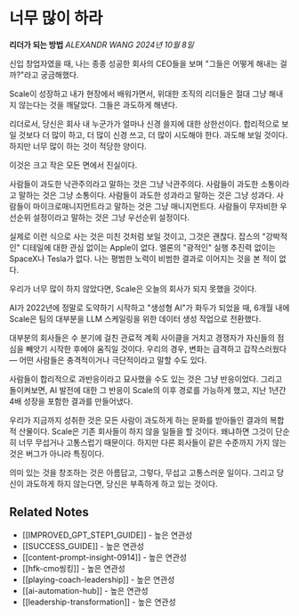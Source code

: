 # 너무 많이 하라
**리더가 되는 방법**
*ALEXANDR WANG*
*2024년 10월 8일*

신입 창업자였을 때, 나는 종종 성공한 회사의 CEO들을 보며 "그들은 어떻게 해내는 걸까?"라고 궁금해했다.

Scale이 성장하고 내가 현장에서 배워가면서, 위대한 조직의 리더들은 절대 그냥 해내지 않는다는 것을 깨달았다. 그들은 과도하게 해낸다.

리더로서, 당신은 회사 내 누군가가 얼마나 신경 쓸지에 대한 상한선이다. 합리적으로 보일 것보다 더 많이 하고, 더 많이 신경 쓰고, 더 많이 시도해야 한다. 과도해 보일 것이다. 하지만 너무 많이 하는 것이 적당한 양이다.

이것은 크고 작은 모든 면에서 진실이다.

사람들이 과도한 낙관주의라고 말하는 것은 그냥 낙관주의다.
사람들이 과도한 소통이라고 말하는 것은 그냥 소통이다.
사람들이 과도한 성과라고 말하는 것은 그냥 성과다.
사람들이 마이크로매니지먼트라고 말하는 것은 그냥 매니지먼트다.
사람들이 무자비한 우선순위 설정이라고 말하는 것은 그냥 우선순위 설정이다.

실제로 이런 식으로 사는 것은 미친 것처럼 보일 것이고, 그것은 괜찮다. 잡스의 "강박적인" 디테일에 대한 관심 없이는 Apple이 없다. 엘론의 "광적인" 실행 추진력 없이는 SpaceX나 Tesla가 없다. 나는 평범한 노력이 비범한 결과로 이어지는 것을 본 적이 없다.

우리가 너무 많이 하지 않았다면, Scale은 오늘의 회사가 되지 못했을 것이다.

AI가 2022년에 정말로 도약하기 시작하고 "생성형 AI"가 화두가 되었을 때, 6개월 내에 Scale은 팀의 대부분을 LLM 스케일링을 위한 데이터 생성 작업으로 전환했다.

대부분의 회사들은 수 분기에 걸친 관료적 계획 사이클을 거치고 경쟁자가 자신들의 점심을 빼앗기 시작한 후에야 움직일 것이다. 우리의 경우, 변화는 급격하고 갑작스러웠다 — 어떤 사람들은 충격적이거나 극단적이라고 말할 수도 있다.

사람들이 합리적으로 과반응이라고 묘사했을 수도 있는 것은 그냥 반응이었다. 그리고 돌이켜보면, AI 발전에 대한 그 반응이 Scale의 이후 경로를 가능하게 했고, 지난 1년간 4배 성장을 포함한 결과를 만들어냈다.

우리가 지금까지 성취한 것은 모든 사람이 과도하게 하는 문화를 받아들인 결과의 복합적 산물이다. Scale은 기존 회사들이 하지 않을 일들을 할 것이다. 왜냐하면 그것이 단순히 너무 무섭거나 고통스럽기 때문이다. 하지만 다른 회사들이 같은 수준까지 가지 않는 것은 버그가 아니라 특징이다.

의미 있는 것을 창조하는 것은 아름답고, 그렇다, 무섭고 고통스러운 일이다. 그리고 당신이 과도하게 하지 않는다면, 당신은 부족하게 하고 있는 것이다.

## Related Notes
- [[IMPROVED_GPT_STEP1_GUIDE]] - 높은 연관성
- [[SUCCESS_GUIDE]] - 높은 연관성
- [[content-prompt-insight-0914]] - 높은 연관성
- [[hfk-cmo씽킹]] - 높은 연관성
- [[playing-coach-leadership]] - 높은 연관성
- [[ai-automation-hub]] - 높은 연관성
- [[leadership-transformation]] - 높은 연관성

